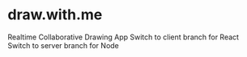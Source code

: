 # draw.with.me
Realtime Collaborative Drawing App
Switch to client branch for React
Switch to server branch for Node
